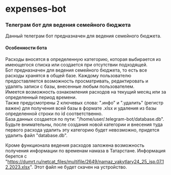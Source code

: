 # expenses-bot
### Телеграм бот для ведения семейного бюджета

Данный телеграм бот предназначен для ведения семейного бюджета.


#### Особенности бота

Расходы вносятся в определенную категорию, которая выбирается из имеющегося списка или создается при отсутствии подходящей.\
Бот предназначен для ведения семейного бюджета, то есть все расходы хранятся в общей базе. Каждому пользователю предоставляется возможность просматривать, редактировать и удалять записи с базы, внесенные любым пользователем.\
Имеется возможность ознакомления расходов на текущий месяц или за определенный период времени.\
Также предусмотрены 2 ключевых слова: ".инфо" и ".удалить" (регистр важен) для получения всей базы в формате .xlsx и удаления из базы определенной строки по id соответственно.\
База данных создается по пути: "/home/user/.telegram-bot/database.db".\
Будьте внимательны, после создания новой категории и внесения туда первого расхода удалить эту категорию будет невозможно, придется удалить файл "database.db".

Кроме функционала ведения расходов заложена возможность получения информации по временам намаза в Татарстане. Информация берется с "https://dumrt.ru/netcat_files/multifile/2649/namaz_vakytlary24_25_isp.07.12.2023.xlsx". Этот файл не будет скачен на устройство.
